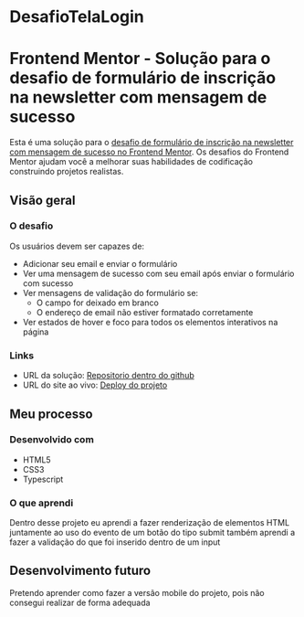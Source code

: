 # DesafioTelaLogin

# Frontend Mentor - Solução para o desafio de formulário de inscrição na newsletter com mensagem de sucesso

Esta é uma solução para o [desafio de formulário de inscrição na newsletter com mensagem de sucesso no Frontend Mentor](https://www.frontendmentor.io/challenges/newsletter-signup-form-with-success-message-3FC1AZbNrv). Os desafios do Frontend Mentor ajudam você a melhorar suas habilidades de codificação construindo projetos realistas.

## Visão geral

### O desafio

Os usuários devem ser capazes de:

- Adicionar seu email e enviar o formulário
- Ver uma mensagem de sucesso com seu email após enviar o formulário com sucesso
- Ver mensagens de validação do formulário se:
  - O campo for deixado em branco
  - O endereço de email não estiver formatado corretamente
- Ver estados de hover e foco para todos os elementos interativos na página

### Links

- URL da solução: [Repositorio dentro do github](https://github.com/ViniciusGGabriel/DesafioTelaLogin)
- URL do site ao vivo: [Deploy do projeto]()

## Meu processo

### Desenvolvido com

- HTML5
- CSS3
- Typescript

### O que aprendi

Dentro desse projeto eu aprendi a fazer renderização de elementos HTML juntamente ao uso do evento de um botão do tipo submit também aprendi a fazer a validação do que foi inserido dentro de um input

## Desenvolvimento futuro

Pretendo aprender como fazer a versão mobile do projeto, pois não consegui realizar de forma adequada
